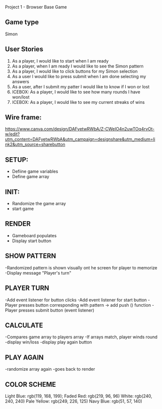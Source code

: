 Project 1 - Browser Base Game

## Game type
Simon

## User Stories
1. As a player, I would like to start when I am ready
2. As a player, when I am ready I would like to see the Simon pattern
3. As a player, I would like to click buttons for my Simon selection
4. As a user I would like to press submit when I am done selecting my answers
5. As a user, after I submit my patter I would like to know if I won or lost
6. ICEBOX: As a player, I would like to see how many rounds I have won/lost
7. ICEBOX: As a player, I would like to see my current streaks of wins


## Wire frame: 
https://www.canva.com/design/DAFyetwRWbA/Z-CWeIO4n2uwTOq4rvOt-w/edit?utm_content=DAFyetwRWbA&utm_campaign=designshare&utm_medium=link2&utm_source=sharebutton



## SETUP:
- Defiine game variables 
- Define game array

## INIT:
- Randomize the game array
- start game 

## RENDER
- Gameboard populates
- Display start button

## SHOW PATTERN
-Randomized pattern is shown visually ont he screen for player to memorize
-Display message "Player's turn"

## PLAYER TURN
-Add event listener for button clicks
-Add event listener for start button
-Player presses button corresponding with pattern -> add push () function
-Player presses submit button (event listener)

## CALCULATE
-Compares game array to players array
-If arrays match, player winds round
-display win/loss
-display play again button

## PLAY AGAIN
-randomize array again
-goes back to render

## COLOR SCHEME
Light Blue: rgb(119, 168, 199);
Faded Red: rgb(219, 96, 96)
White: rgb(240, 240, 240)
Pale Yellow: rgb(249, 226, 125)
Navy Blue: rgb(51, 57, 140)
